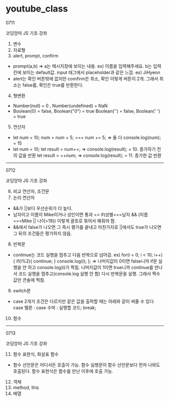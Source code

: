 # youtube_class

0711 

코딩앙마 JS 기초 강좌

1. 변수
2. 자료형
3. alert, prompt, confirm
  - prompt(a,b) => a는 메시지창에 보이는 내용. ex) 이름을 입력해주세요.
                   b는 입력칸에 보이는 default값. input 태그에서 placeholder과 같은 느낌. ex) JiHyeon
  - alert는 확인 버튼밖에 없지만 comfirm은 취소, 확인 이렇게 버튼이 2개. 그래서 취소는 false를, 확인은 true를 반환한다.
4. 형변환
  - Number(null) = 0 , Number(undefined) = NaN
  - Boolean(0) = false, Boolean("0") = true
     Boolean('') = false, Boolean(' ') = true
5. 연산자
  - let num = 10;
    num = num + 5; === num += 5; => 둘 다 console.log(num); = 15
  - let num = 10;
    let result = num++; => console.log(result); = 10. 증가하기 전의 값을 반환
    let result = ++num; => console.log(result); = 11. 증가한 값 반환
 
--------------------------------------------------------------------------------------------------------------------------

0712

코딩앙마 JS 기초 강좌

6. 비교 연산자, 조건문
7. 논리 연산자
  - &&가 ||보다 우선순위가 더 높다.
  - 남자이고 이름이 Mike이거나 성인이면 통과 => if(성별===남자 && (이름===Mike || 나이>19)) 이렇게 괄호로 묶어서 해줘야 함.
  - &&에서 false가 나오면 그 즉시 평가를 끝내고 마찬가지로 ||에서도 true가 나오면 그 뒤의 조건들은 평가하지 않음.
8. 반복문
  - continue는 코드 실행을 멈추고 다음 반복으로 넘어감.
    ex) for(i = 0; i < 10; i++){
        if(i%2){
          continue;
        }
        console.log(i);
    };
    => 나머지값이 0이면 false니까 if문 실행을 안 하고 console.log(i)가 찍힘. 
       나머지값이 1이면 true니까 continue를 만나서 코드 실행을 멈추고(console.log 실행 안 함) 다시 반복문을 실행.
       그래서 짝수값만 콘솔에 찍힘.
9. switch문
  - case 2개가 조건은 다르지만 같은 값을 출력할 때는 아래와 같이 써줄 수 있다.
    case 멜론 :
    case 수박 : 
    실행할 코드;
    break;
10. 함수

--------------------------------------------------------------------------------------------------------------------------

0713

코딩앙마 JS 기초 강좌

11. 함수 표현식, 화살표 함수
  - 함수 선언문은 어디서든 호출이 가능. 함수 실행문이 함수 선언문보다 먼저 나와도 호출된다.
    함수 표현식은 함수를 만난 이후에 호출 가능.
12. 객체
13. method, this
14. 배열


